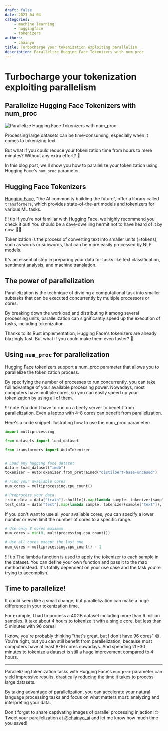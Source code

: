 ```yaml
---
draft: false
date: 2023-04-04
categories:
    - machine learning
    - huggingface
    - tokenizers
authors:
    - chainyo
title: Turbocharge your tokenization exploiting parallelism
description: Parallelize Hugging Face Tokenizers with num_proc
---
```


# Turbocharge your tokenization exploiting parallelism
## Parallelize Hugging Face Tokenizers with num_proc

![Parallelize Hugging Face Tokenizers with num_proc](/images/parallelize_tokenization.png)

Processing large datasets can be time-consuming, especially when it comes to tokenizing text.

But what if you could reduce your tokenization time from hours to mere minutes? Without any extra effort? 🤯 

In this blog post, we'll show you how to parallelize your tokenization using Hugging Face's `num_proc` parameter.

<!-- more -->

## Hugging Face Tokenizers

[Hugging Face](https://huggingface.co/), "the AI community building the future", offer a library called `transformers`, which provides state-of-the-art models and tokenizers for various ML tasks. 

!!! tip
    If you're not familiar with Hugging Face, we highly recommend you check it out!
    You should be a cave-dwelling hermit not to have heard of it by now. 🤷‍♂️

Tokenization is the process of converting text into smaller units (=tokens), such as words or subwords, that can be more easily processed by NLP models.

It's an essential step in preparing your data for tasks like text classification, sentiment analysis, and machine translation.

## The power of parallelization

Parallelization is the technique of dividing a computational task into smaller subtasks that can be executed concurrently by multiple processors or cores.

By breaking down the workload and distributing it among several processing units, parallelization can significantly speed up the execution of tasks, including tokenization.

Thanks to its Rust implementation, Hugging Face's tokenizers are already blazingly fast. But what if you could make them even faster? 🚀

## Using `num_proc` for parallelization

Hugging Face tokenizers support a num_proc parameter that allows you to parallelize the tokenization process.

By specifying the number of processes to run concurrently, you can take full advantage of your available processing power. 
Nowadays, most computers have multiple cores, so you can easily speed up your tokenization by using all of them.

!!! note
    You don't have to run on a beefy server to benefit from parallelization. Even a laptop with 4-8 cores can benefit from parallelization.

Here's a code snippet illustrating how to use the num_proc parameter:

```python
import multiprocessing

from datasets import load_dataset

from transformers import AutoTokenizer


# Load any hugging face dataset
data = load_dataset("imdb")
tokenizer = AutoTokenizer.from_pretrained("distilbert-base-uncased")

# Find your available cores
num_cores = multiprocessing.cpu_count()

# Preprocess your data
train_data = data["train"].shuffle().map(lambda sample: tokenizer(sample["text"]), num_proc=num_cores)
test_data = data["test"].map(lambda sample: tokenizer(sample["text"]), num_proc=num_cores)
```

If you don't want to use all your available cores, you can specify a lower number or even limit the number of cores to a specific range.

```python
# Use only 8 cores maximum
num_cores = min(8, multiprocessing.cpu_count())

# Use all cores except the last one
num_cores = multiprocessing.cpu_count() - 1
```

!!! tip
    The lambda function is used to apply the tokenizer to each sample in the dataset.
    You can define your own function and pass it to the map method instead.
    It's totally dependent on your use case and the task you're trying to accomplish.

## Time to parallelize!

It could seem like a small change, but parallelization can make a huge difference in your tokenization time.

For example, I had to process a 40GB dataset including more than 6 million samples. It take about 4 hours to tokenize it with a single core,
but less than 5 minutes with 96 cores!

I know, you're probably thinking "that's great, but I don't have 96 cores" 😅. You're right, but you can still benefit from parallelization,
because most computers have at least 8-16 cores nowadays. And spending 20-30 minutes to tokenize a dataset is still a huge improvement compared to 4 hours.

---

Parallelizing tokenization tasks with Hugging Face's `num_proc` parameter can yield impressive results, drastically reducing the time it takes to process large datasets.

By taking advantage of parallelization, you can accelerate your natural language processing tasks and focus on what matters most: analyzing and interpreting your data. 

Don't forget to share captivating images of parallel processing in action! 🤓
Tweet your parallelization at [@chainyo_ai](https://twitter.com/chainyo_ai) and let me know how much time you saved!
